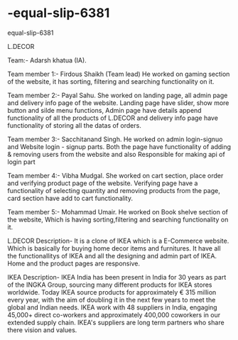 # -equal-slip-6381
equal-slip-6381

L.DECOR 

Team:- Adarsh khatua (IA).

Team member 1:- Firdous Shaikh (Team lead)
He worked on gaming section of the website, it has sorting, filtering and searching functionality on it.


Team member 2:- Payal Sahu.
She worked on landing page, all admin page and delivery info page of the website. Landing page have slider, show more button and silde menu functions, Admin page have details append functionality of all the products of L.DECOR and delivery info page have functionality of storing all the datas of orders.


Team member 3:- Sacchitanand Singh.
He worked on admin login-signuo and Website login - signup parts. Both the page have functionality  of adding & removing users from the website and also Responsible for making api of login part


Team member 4:- Vibha Mudgal.
She worked on cart section, place order and verifying product page of the website. Verifying page have a functionality of selecting quantity and removing products from the page, card section have add to cart functionality.


Team member 5:- Mohammad Umair.
He worked on Book shelve section of the website, Which is having sorting,filtering and searching functionality on it.


L.DECOR Description-
It is a clone of IKEA which is a E-Commerce website. Which is basically for buying home decor items and furnitures.
It have all the functionallitys of IKEA and all the designing and admin part of IKEA.
Home and the product pages are responsive.


IKEA Description-
IKEA India has been present in India for 30 years as part of the INGKA Group, sourcing many different products for IKEA stores worldwide. Today IKEA source products for approximately € 315 million every year, with the aim of doubling it in the next few years to meet the global and Indian needs. IKEA work with 48 suppliers in India, engaging 45,000+ direct co-workers and approximately 400,000 coworkers in our extended supply chain. IKEA's suppliers are long term partners who share there vision and values.
